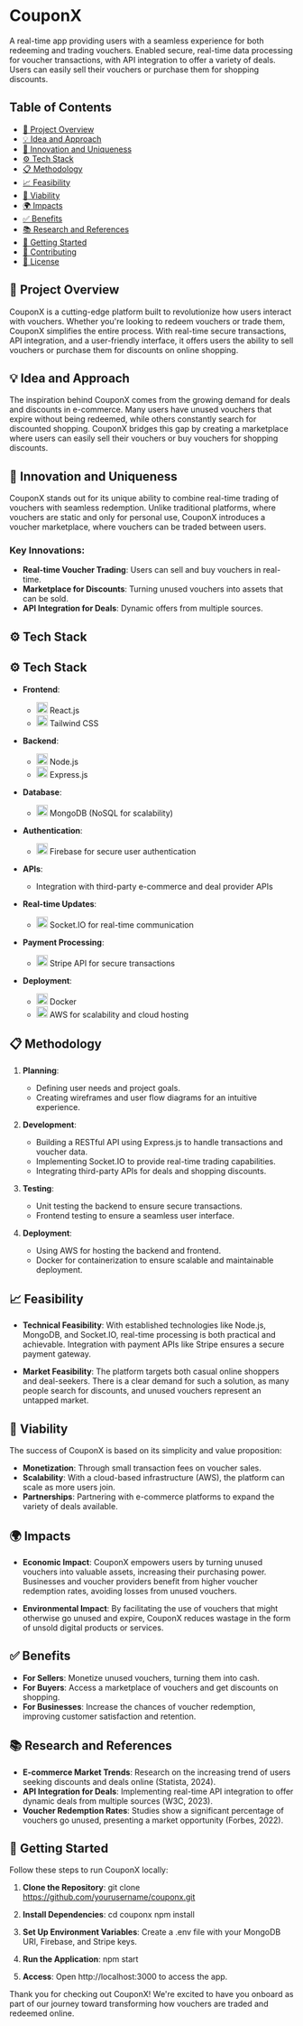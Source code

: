# CouponX
A real-time app providing users with a seamless experience for both redeeming and trading vouchers. Enabled secure, real-time data processing for voucher transactions, with API integration to offer a variety of deals. Users can easily sell their vouchers or purchase them for shopping discounts.

## Table of Contents
- [🚀 Project Overview](#-project-overview)
- [💡 Idea and Approach](#idea-and-approach)
- [🌟 Innovation and Uniqueness](#innovation-and-uniqueness)
- [⚙️ Tech Stack](#tech-stack)
- [📋 Methodology](#methodology)
- [📈 Feasibility](#feasibility)
- [💼 Viability](#viability)
- [🌍 Impacts](#impacts)
- [✅ Benefits](#benefits)
- [📚 Research and References](#research-and-references)
- [🚀 Getting Started](#getting-started)
- [🤝 Contributing](#contributing)
- [📜 License](#license)

## 🚀 Project Overview
CouponX is a cutting-edge platform built to revolutionize how users interact with vouchers. Whether you're looking to redeem vouchers or trade them, CouponX simplifies the entire process. With real-time secure transactions, API integration, and a user-friendly interface, it offers users the ability to sell vouchers or purchase them for discounts on online shopping.

## 💡 Idea and Approach
The inspiration behind CouponX comes from the growing demand for deals and discounts in e-commerce. Many users have unused vouchers that expire without being redeemed, while others constantly search for discounted shopping. CouponX bridges this gap by creating a marketplace where users can easily sell their vouchers or buy vouchers for shopping discounts.

## 🌟 Innovation and Uniqueness
CouponX stands out for its unique ability to combine real-time trading of vouchers with seamless redemption. Unlike traditional platforms, where vouchers are static and only for personal use, CouponX introduces a voucher marketplace, where vouchers can be traded between users.

### Key Innovations:
- **Real-time Voucher Trading**: Users can sell and buy vouchers in real-time.
- **Marketplace for Discounts**: Turning unused vouchers into assets that can be sold.
- **API Integration for Deals**: Dynamic offers from multiple sources.

## ⚙️ Tech Stack
## ⚙️ Tech Stack
- **Frontend**: 
  - <img src="https://upload.wikimedia.org/wikipedia/commons/a/a7/React-icon.svg" alt="React Logo" width="20"/> React.js 
  - <img src="https://tailwindcss.com/_next/static/media/tailwindcss-logo.16c65e3b.svg" alt="Tailwind CSS Logo" width="20"/> Tailwind CSS
  
- **Backend**: 
  - <img src="https://nodejs.org/static/images/logos/nodejs-new-logo.svg" alt="Node.js Logo" width="20"/> Node.js 
  - <img src="https://expressjs.com/images/expressjs.png" alt="Express.js Logo" width="20"/> Express.js
  
- **Database**: 
  - <img src="https://www.mongodb.com/assets/images/global/mdb/favicon.ico" alt="MongoDB Logo" width="20"/> MongoDB (NoSQL for scalability)

- **Authentication**: 
  - <img src="https://firebase.google.com/downloads/brand-guidelines/PNG/logo-vertical.png" alt="Firebase Logo" width="20"/> Firebase for secure user authentication

- **APIs**: 
  - Integration with third-party e-commerce and deal provider APIs
  
- **Real-time Updates**: 
  - <img src="https://socket.io/images/socketio-logo.svg" alt="Socket.IO Logo" width="20"/> Socket.IO for real-time communication

- **Payment Processing**: 
  - <img src="https://stripe.com/img/favicon.png" alt="Stripe Logo" width="20"/> Stripe API for secure transactions

- **Deployment**: 
  - <img src="https://www.docker.com/wp-content/uploads/2022/03/Moby-logo.png" alt="Docker Logo" width="20"/> Docker 
  - <img src="https://d2908q8i9q6qt8.cloudfront.net/1bc10ec42b9c4d59378cf0da1504ee68ff67b804/2020/07/24/AWS-Logo-2016.png" alt="AWS Logo" width="20"/> AWS for scalability and cloud hosting


## 📋 Methodology
1. **Planning**:
   - Defining user needs and project goals.
   - Creating wireframes and user flow diagrams for an intuitive experience.
  
2. **Development**:
   - Building a RESTful API using Express.js to handle transactions and voucher data.
   - Implementing Socket.IO to provide real-time trading capabilities.
   - Integrating third-party APIs for deals and shopping discounts.

3. **Testing**:
   - Unit testing the backend to ensure secure transactions.
   - Frontend testing to ensure a seamless user interface.

4. **Deployment**:
   - Using AWS for hosting the backend and frontend.
   - Docker for containerization to ensure scalable and maintainable deployment.

## 📈 Feasibility
- **Technical Feasibility**:
  With established technologies like Node.js, MongoDB, and Socket.IO, real-time processing is both practical and achievable. Integration with payment APIs like Stripe ensures a secure payment gateway.

- **Market Feasibility**:
  The platform targets both casual online shoppers and deal-seekers. There is a clear demand for such a solution, as many people search for discounts, and unused vouchers represent an untapped market.

## 💼 Viability
The success of CouponX is based on its simplicity and value proposition:
- **Monetization**: Through small transaction fees on voucher sales.
- **Scalability**: With a cloud-based infrastructure (AWS), the platform can scale as more users join.
- **Partnerships**: Partnering with e-commerce platforms to expand the variety of deals available.

## 🌍 Impacts
- **Economic Impact**:
  CouponX empowers users by turning unused vouchers into valuable assets, increasing their purchasing power. Businesses and voucher providers benefit from higher voucher redemption rates, avoiding losses from unused vouchers.

- **Environmental Impact**:
  By facilitating the use of vouchers that might otherwise go unused and expire, CouponX reduces wastage in the form of unsold digital products or services.

## ✅ Benefits
- **For Sellers**: Monetize unused vouchers, turning them into cash.
- **For Buyers**: Access a marketplace of vouchers and get discounts on shopping.
- **For Businesses**: Increase the chances of voucher redemption, improving customer satisfaction and retention.

## 📚 Research and References
- **E-commerce Market Trends**: Research on the increasing trend of users seeking discounts and deals online (Statista, 2024).
- **API Integration for Deals**: Implementing real-time API integration to offer dynamic deals from multiple sources (W3C, 2023).
- **Voucher Redemption Rates**: Studies show a significant percentage of vouchers go unused, presenting a market opportunity (Forbes, 2022).

## 🚀 Getting Started
Follow these steps to run CouponX locally:

1. **Clone the Repository**:
   git clone https://github.com/yourusername/couponx.git

2. **Install Dependencies**:
   cd couponx
   npm install
   
3. **Set Up Environment Variables**:
   Create a .env file with your MongoDB URI, Firebase, and Stripe keys.
   
4. **Run the Application**:
    npm start
   
5.  **Access**:
    Open http://localhost:3000 to access the app.

Thank you for checking out CouponX! We're excited to have you onboard as part of our journey toward transforming how vouchers are traded and redeemed online.
